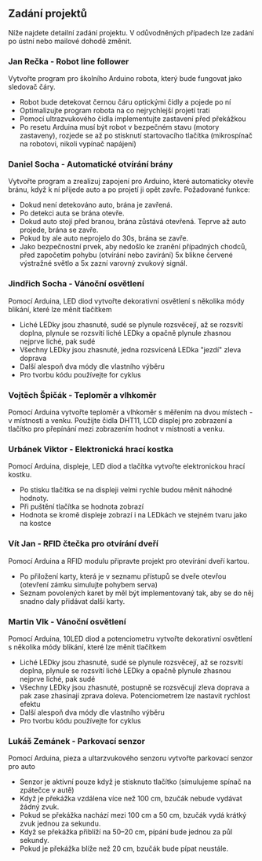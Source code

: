 ## Zadání projektů

Níže najdete detailní zadání projektu. V odůvodněných případech lze zadání po ústní nebo mailové dohodě změnit. 

### Jan Rečka - Robot line follower

Vytvořte program pro školního Arduino robota, který bude fungovat jako sledovač čáry.
- Robot bude detekovat černou čáru optickými čidly a pojede po ní
- Optimalizujte program robota na co nejrychlejší projetí trati
- Pomocí ultrazvukového čidla implementujte zastavení před překážkou
- Po resetu Arduina musí být robot v bezpečném stavu (motory zastaveny), rozjede se až po stisknutí startovacího tlačítka (mikrospínač na robotovi, nikoli vypínač napájení)


### Daniel Socha - Automatické otvírání brány

Vytvořte program a zrealizuj zapojení pro Arduino, které automaticky otevře bránu, když k ní přijede auto a po projetí ji opět zavře. Požadované funkce:
- Dokud není detekováno auto, brána je zavřená.
- Po detekci auta se brána otevře.
- Dokud auto stojí před branou, brána zůstává otevřená. Teprve až auto projede, brána se zavře.
- Pokud by ale auto neprojelo do 30s, brána se zavře.
- Jako bezpečnostní prvek, aby nedošlo ke zranění případných chodců, před započetím pohybu (otvírání nebo zavírání) 5x blikne červené výstražné světlo a 5x zazní varovný zvukový signál.


### Jindřich Socha - Vánoční osvětlení

Pomocí Arduina, LED diod vytvořte dekorativní osvětlení s několika módy blikání, které lze měnit tlačítkem
- Liché LEDky jsou zhasnuté, sudé se plynule rozsvěcejí, až se rozsvítí doplna, plynule se rozsvítí liché LEDky  a opačně plynule zhasnou nejprve liché, pak sudé
- Všechny LEDky jsou zhasnuté, jedna rozsvícená LEDka "jezdí" zleva doprava
- Další alespoň dva módy dle vlastního výběru
- Pro tvorbu kódu používejte for cyklus

### Vojtěch Špičák - Teploměr a vlhkoměr

Pomocí Arduina vytvořte teploměr a vlhkoměr s měřením na dvou místech - v místnosti a venku. 
Použijte čidla DHT11, LCD displej pro zobrazení a tlačítko pro přepínání mezi zobrazením hodnot v místnosti a venku.


### Urbánek Viktor - Elektronická hrací kostka

Pomocí Arduina, displeje, LED diod a  tlačítka vytvořte elektronickou hrací kostku.
- Po stisku tlačítka se na displeji velmi rychle budou měnit náhodné hodnoty. 
- Při puštění tlačítka se hodnota zobrazí
- Hodnota se kromě displeje zobrazí i na LEDkách ve stejném tvaru jako na kostce


### Vít Jan - RFID čtečka pro otvírání dveří

Pomocí Arduina a RFID modulu připravte projekt pro otevírání dveří kartou. 
- Po přiložení karty, která je v seznamu přístupů se dveře otevřou (otevření zámku simulujte pohybem serva)
- Seznam povolených karet by měl být implementovaný tak, aby se do něj snadno daly přidávat další karty.


### Martin Vlk - Vánoční osvětlení

Pomocí Arduina, 10LED diod a potenciometru vytvořte dekorativní osvětlení s několika módy blikání, které lze měnit tlačítkem
- Liché LEDky jsou zhasnuté, sudé se plynule rozsvěcejí, až se rozsvítí doplna, plynule se rozsvítí liché LEDky  a opačně plynule zhasnou nejprve liché, pak sudé
- Všechny LEDky jsou zhasnuté, postupně se rozsvěcují zleva doprava a pak zase zhasínají zprava doleva. Potenciometrem lze nastavit rychlost efektu
- Další alespoň dva módy dle vlastního výběru
- Pro tvorbu kódu používejte for cyklus


### Lukáš Zemánek - Parkovací senzor

Pomocí Arduina, pieza a ultarzvukového senzoru vytvořte parkovací senzor pro auto
- Senzor je aktivní pouze když je stisknuto tlačítko (simulujeme spínač na zpátečce v autě)
- Když je překážka vzdálena více než 100 cm, bzučák nebude vydávat žádný zvuk.
- Pokud se překážka nachází mezi 100 cm a 50 cm, bzučák vydá krátký zvuk jednou za sekundu.
- Když se překážka přiblíží na 50–20 cm, pípání bude jednou za půl sekundy.
- Pokud je překážka blíže než 20 cm, bzučák bude pípat neustále.


